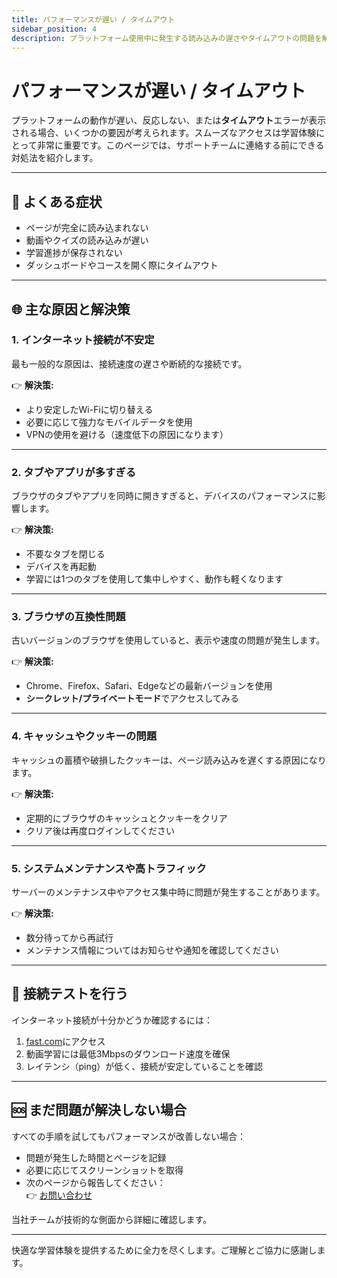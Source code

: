 ```yaml
---
title: パフォーマンスが遅い / タイムアウト
sidebar_position: 4
description: プラットフォーム使用中に発生する読み込みの遅さやタイムアウトの問題を解決するためのガイド。
---
```


# パフォーマンスが遅い / タイムアウト

プラットフォームの動作が遅い、反応しない、または**タイムアウト**エラーが表示される場合、いくつかの要因が考えられます。スムーズなアクセスは学習体験にとって非常に重要です。このページでは、サポートチームに連絡する前にできる対処法を紹介します。

---

## 🐌 よくある症状

- ページが完全に読み込まれない
- 動画やクイズの読み込みが遅い
- 学習進捗が保存されない
- ダッシュボードやコースを開く際にタイムアウト

---

## 🌐 主な原因と解決策

### 1. **インターネット接続が不安定**
最も一般的な原因は、接続速度の遅さや断続的な接続です。

👉 **解決策:**
- より安定したWi-Fiに切り替える
- 必要に応じて強力なモバイルデータを使用
- VPNの使用を避ける（速度低下の原因になります）

---

### 2. **タブやアプリが多すぎる**
ブラウザのタブやアプリを同時に開きすぎると、デバイスのパフォーマンスに影響します。

👉 **解決策:**
- 不要なタブを閉じる
- デバイスを再起動
- 学習には1つのタブを使用して集中しやすく、動作も軽くなります

---

### 3. **ブラウザの互換性問題**
古いバージョンのブラウザを使用していると、表示や速度の問題が発生します。

👉 **解決策:**
- Chrome、Firefox、Safari、Edgeなどの最新バージョンを使用
- **シークレット/プライベートモード**でアクセスしてみる

---

### 4. **キャッシュやクッキーの問題**
キャッシュの蓄積や破損したクッキーは、ページ読み込みを遅くする原因になります。

👉 **解決策:**
- 定期的にブラウザのキャッシュとクッキーをクリア
- クリア後は再度ログインしてください

---

### 5. **システムメンテナンスや高トラフィック**
サーバーのメンテナンス中やアクセス集中時に問題が発生することがあります。

👉 **解決策:**
- 数分待ってから再試行
- メンテナンス情報についてはお知らせや通知を確認してください

---

## 🧪 接続テストを行う

インターネット接続が十分かどうか確認するには：

1. [fast.com](https://fast.com)にアクセス
2. 動画学習には最低3Mbpsのダウンロード速度を確保
3. レイテンシ（ping）が低く、接続が安定していることを確認

---

## 🆘 まだ問題が解決しない場合

すべての手順を試してもパフォーマンスが改善しない場合：

- 問題が発生した時間とページを記録
- 必要に応じてスクリーンショットを取得
- 次のページから報告してください：  
  👉 [お問い合わせ](../hubungi-kami.md)

当社チームが技術的な側面から詳細に確認します。

---

快適な学習体験を提供するために全力を尽くします。ご理解とご協力に感謝します。
